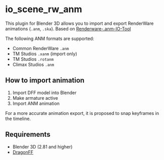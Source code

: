 # io_scene_rw_anm

This plugin for Blender 3D allows you to import and export RenderWare animations (`.anm`, `.ska`). Based on [Renderware-.anm-IO-Tool](https://github.com/Shadowth117/Renderware-.anm-IO-Tool)

The following ANM formats are supported:
* Common RenderWare `.anm`
* TM Studios `.xanm` (import only)
* TM Studios `.rotanm`
* Climax Studios `.anm`

## How to import animation

1. Import DFF model into Blender
2. Make armature active
3. Import ANM animation

For a more accurate animation export, it is proposed to snap keyframes in the timeline.

## Requirements

* Blender 3D (2.81 and higher)
* [DragonFF](https://github.com/Parik27/DragonFF)
